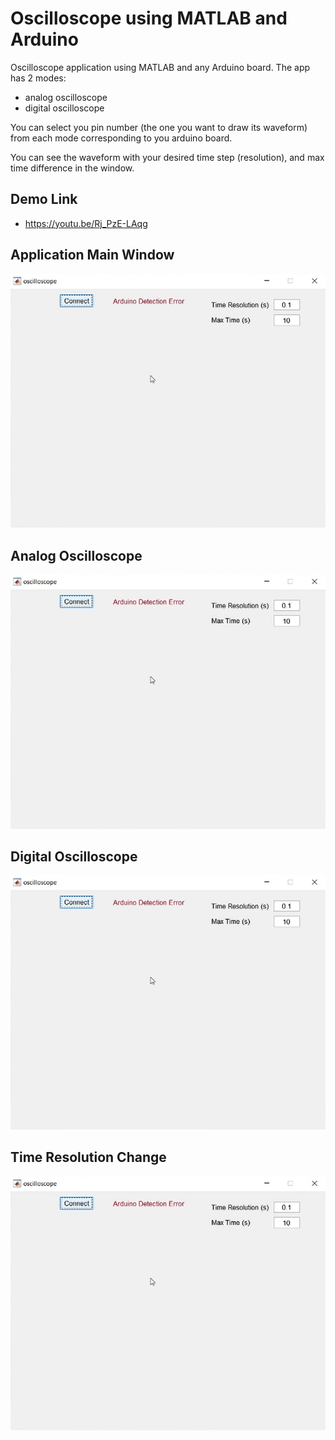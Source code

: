 # Oscilloscope using MATLAB and Arduino


Oscilloscope application using MATLAB and  any Arduino board.
The app has 2 modes:

- analog oscilloscope
- digital oscilloscope

You can select you pin number (the one you want to draw its waveform) from each mode corresponding to you arduino board.

You can see the waveform with your desired time step (resolution), and max time difference in the window.

## Demo Link
- https://youtu.be/Rj_PzE-LAqg

## Application Main Window
<img src="Images/app1.png" alt="drawing" style="width:700px;"/>

## Analog Oscilloscope
<img src="Images/app1.png" alt="drawing" style="width:700px;"/>

## Digital Oscilloscope
<img src="Images/app1.png" alt="drawing" style="width:700px;"/>

## Time Resolution Change
<img src="Images/app1.png" alt="drawing" style="width:700px;"/>

